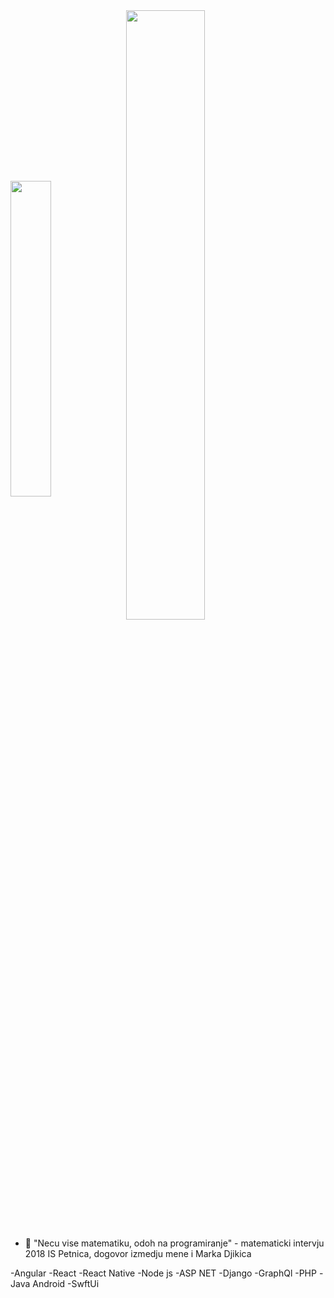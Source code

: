 <div>
  <span>
    <img width="36%" align="center" src="https://github-readme-stats.vercel.app/api/top-langs/?username=NailaZukanovic&langs_count=8&layout=compact&hide=html,css,jupyter notebook&hide_border=true&count_private=true&theme=cobalt&role=OWNER,ORGANIZATION_MEMBER,COLLABORATOR" />
  </span>
  <span>
    <img align="center" width="50%" src="https://github-readme-stats.vercel.app/api?username=NailaZukanovic&include_all_commits=true&show_icons=true&hide_border=true&count_private=true&theme=cobalt&role=OWNER,ORGANIZATION_MEMBER,COLLABORATOR" />
  </span>
</div>
  
<!--
**NailaZukanovic/NailaZukanovic** is a ✨ _special_ ✨ repository because its `README.md` (this file) appears on your GitHub profile.

Here are some ideas to get you started:
-->
- 🔭 "Necu vise matematiku, odoh na programiranje" - matematicki intervju 2018 IS Petnica, dogovor izmedju mene i Marka Djikica

-Angular
-React
-React Native
-Node js 
-ASP NET
-Django
-GraphQl
-PHP
-Java Android
-SwftUi

